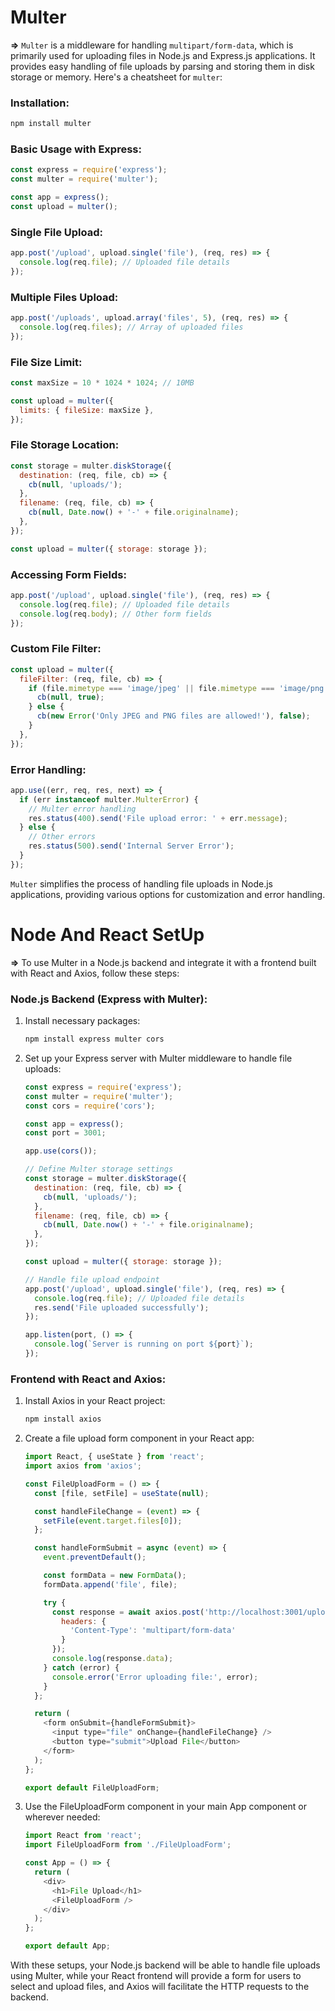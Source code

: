 # Multer

**=>** `Multer` is a middleware for handling `multipart/form-data`, which is primarily used for uploading files in Node.js and Express.js applications. It provides easy handling of file uploads by parsing and storing them in disk storage or memory. Here's a cheatsheet for `multer`:

### Installation:

```bash
npm install multer
```

### Basic Usage with Express:

```javascript
const express = require('express');
const multer = require('multer');

const app = express();
const upload = multer();
```

### Single File Upload:

```javascript
app.post('/upload', upload.single('file'), (req, res) => {
  console.log(req.file); // Uploaded file details
});
```

### Multiple Files Upload:

```javascript
app.post('/uploads', upload.array('files', 5), (req, res) => {
  console.log(req.files); // Array of uploaded files
});
```

### File Size Limit:

```javascript
const maxSize = 10 * 1024 * 1024; // 10MB

const upload = multer({
  limits: { fileSize: maxSize },
});
```

### File Storage Location:

```javascript
const storage = multer.diskStorage({
  destination: (req, file, cb) => {
    cb(null, 'uploads/');
  },
  filename: (req, file, cb) => {
    cb(null, Date.now() + '-' + file.originalname);
  },
});

const upload = multer({ storage: storage });
```

### Accessing Form Fields:

```javascript
app.post('/upload', upload.single('file'), (req, res) => {
  console.log(req.file); // Uploaded file details
  console.log(req.body); // Other form fields
});
```

### Custom File Filter:

```javascript
const upload = multer({
  fileFilter: (req, file, cb) => {
    if (file.mimetype === 'image/jpeg' || file.mimetype === 'image/png') {
      cb(null, true);
    } else {
      cb(new Error('Only JPEG and PNG files are allowed!'), false);
    }
  },
});
```

### Error Handling:

```javascript
app.use((err, req, res, next) => {
  if (err instanceof multer.MulterError) {
    // Multer error handling
    res.status(400).send('File upload error: ' + err.message);
  } else {
    // Other errors
    res.status(500).send('Internal Server Error');
  }
});
```

`Multer` simplifies the process of handling file uploads in Node.js applications, providing various options for customization and error handling.

# Node And React SetUp

**=>** To use Multer in a Node.js backend and integrate it with a frontend built with React and Axios, follow these steps:

### Node.js Backend (Express with Multer):

1. Install necessary packages:

   ```bash
   npm install express multer cors
   ```
2. Set up your Express server with Multer middleware to handle file uploads:

   ```javascript
   const express = require('express');
   const multer = require('multer');
   const cors = require('cors');

   const app = express();
   const port = 3001;

   app.use(cors());

   // Define Multer storage settings
   const storage = multer.diskStorage({
     destination: (req, file, cb) => {
       cb(null, 'uploads/');
     },
     filename: (req, file, cb) => {
       cb(null, Date.now() + '-' + file.originalname);
     },
   });

   const upload = multer({ storage: storage });

   // Handle file upload endpoint
   app.post('/upload', upload.single('file'), (req, res) => {
     console.log(req.file); // Uploaded file details
     res.send('File uploaded successfully');
   });

   app.listen(port, () => {
     console.log(`Server is running on port ${port}`);
   });
   ```

### Frontend with React and Axios:

1. Install Axios in your React project:

   ```bash
   npm install axios
   ```
2. Create a file upload form component in your React app:

   ```javascript
   import React, { useState } from 'react';
   import axios from 'axios';

   const FileUploadForm = () => {
     const [file, setFile] = useState(null);

     const handleFileChange = (event) => {
       setFile(event.target.files[0]);
     };

     const handleFormSubmit = async (event) => {
       event.preventDefault();

       const formData = new FormData();
       formData.append('file', file);

       try {
         const response = await axios.post('http://localhost:3001/upload', formData, {
           headers: {
             'Content-Type': 'multipart/form-data'
           }
         });
         console.log(response.data);
       } catch (error) {
         console.error('Error uploading file:', error);
       }
     };

     return (
       <form onSubmit={handleFormSubmit}>
         <input type="file" onChange={handleFileChange} />
         <button type="submit">Upload File</button>
       </form>
     );
   };

   export default FileUploadForm;
   ```
3. Use the FileUploadForm component in your main App component or wherever needed:

   ```javascript
   import React from 'react';
   import FileUploadForm from './FileUploadForm';

   const App = () => {
     return (
       <div>
         <h1>File Upload</h1>
         <FileUploadForm />
       </div>
     );
   };

   export default App;
   ```

With these setups, your Node.js backend will be able to handle file uploads using Multer, while your React frontend will provide a form for users to select and upload files, and Axios will facilitate the HTTP requests to the backend.
